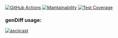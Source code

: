 [![GitHub Actions](https://github.com/maxtiish/java-project-71/actions/workflows/main.yml/badge.svg?event=push)](https://github.com/maxtiish/java-project-71/actions/workflows/main.yml)
[![Maintainability](https://api.codeclimate.com/v1/badges/1fb60c7db1615f20d4e3/maintainability)](https://codeclimate.com/github/maxtiish/java-project-71/maintainability) [![Test Coverage](https://api.codeclimate.com/v1/badges/1fb60c7db1615f20d4e3/test_coverage)](https://codeclimate.com/github/maxtiish/java-project-71/test_coverage)
### genDiff usage:
[![asciicast](https://asciinema.org/a/D4MsYkHfDQ3FjXNfIsuWjPSBf.svg)](https://asciinema.org/a/D4MsYkHfDQ3FjXNfIsuWjPSBf)
